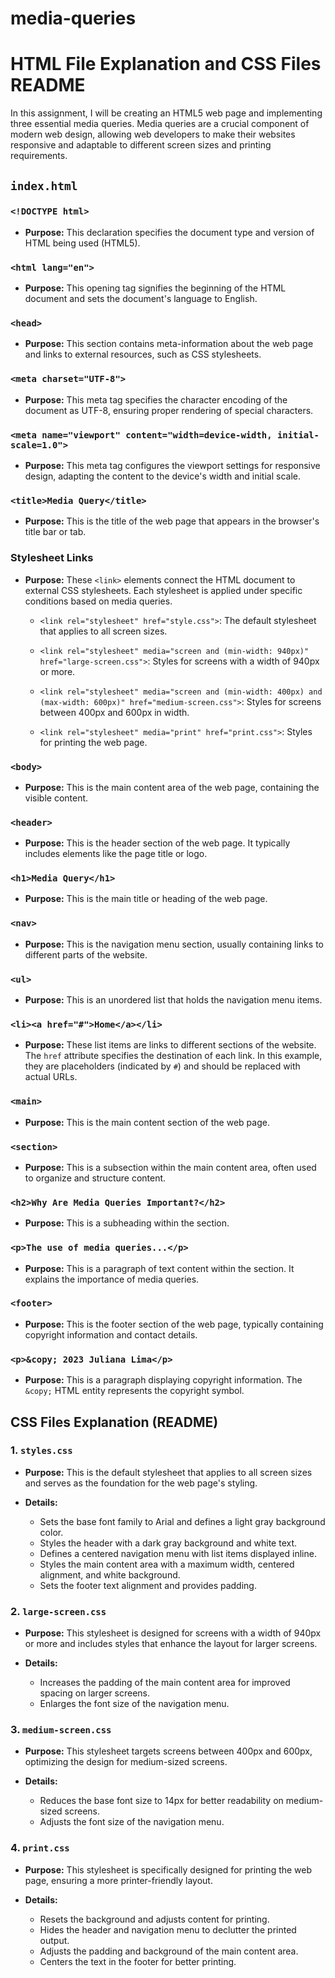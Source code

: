 # media-queries


# HTML File Explanation and CSS Files README

In this assignment, I will be creating an HTML5 web page and implementing three essential media queries. Media queries are a crucial component of modern web design, allowing web developers to make their websites responsive and adaptable to different screen sizes and printing requirements. 

## `index.html`

### `<!DOCTYPE html>`

- **Purpose:** This declaration specifies the document type and version of HTML being used (HTML5).

### `<html lang="en">`

- **Purpose:** This opening tag signifies the beginning of the HTML document and sets the document's language to English.

### `<head>`

- **Purpose:** This section contains meta-information about the web page and links to external resources, such as CSS stylesheets.

### `<meta charset="UTF-8">`

- **Purpose:** This meta tag specifies the character encoding of the document as UTF-8, ensuring proper rendering of special characters.

### `<meta name="viewport" content="width=device-width, initial-scale=1.0">`

- **Purpose:** This meta tag configures the viewport settings for responsive design, adapting the content to the device's width and initial scale.

### `<title>Media Query</title>`

- **Purpose:** This is the title of the web page that appears in the browser's title bar or tab.

### Stylesheet Links

- **Purpose:** These `<link>` elements connect the HTML document to external CSS stylesheets. Each stylesheet is applied under specific conditions based on media queries.

  - `<link rel="stylesheet" href="style.css">`: The default stylesheet that applies to all screen sizes.

  - `<link rel="stylesheet" media="screen and (min-width: 940px)" href="large-screen.css">`: Styles for screens with a width of 940px or more.

  - `<link rel="stylesheet" media="screen and (min-width: 400px) and (max-width: 600px)" href="medium-screen.css">`: Styles for screens between 400px and 600px in width.

  - `<link rel="stylesheet" media="print" href="print.css">`: Styles for printing the web page.

### `<body>`

- **Purpose:** This is the main content area of the web page, containing the visible content.

### `<header>`

- **Purpose:** This is the header section of the web page. It typically includes elements like the page title or logo.

### `<h1>Media Query</h1>`

- **Purpose:** This is the main title or heading of the web page.

### `<nav>`

- **Purpose:** This is the navigation menu section, usually containing links to different parts of the website.

### `<ul>`

- **Purpose:** This is an unordered list that holds the navigation menu items.

### `<li><a href="#">Home</a></li>`

- **Purpose:** These list items are links to different sections of the website. The `href` attribute specifies the destination of each link. In this example, they are placeholders (indicated by `#`) and should be replaced with actual URLs.

### `<main>`

- **Purpose:** This is the main content section of the web page.

### `<section>`

- **Purpose:** This is a subsection within the main content area, often used to organize and structure content.

### `<h2>Why Are Media Queries Important?</h2>`

- **Purpose:** This is a subheading within the section.

### `<p>The use of media queries...</p>`

- **Purpose:** This is a paragraph of text content within the section. It explains the importance of media queries.

### `<footer>`

- **Purpose:** This is the footer section of the web page, typically containing copyright information and contact details.

### `<p>&copy; 2023 Juliana Lima</p>`

- **Purpose:** This is a paragraph displaying copyright information. The `&copy;` HTML entity represents the copyright symbol.

## CSS Files Explanation (README)

### 1. `styles.css`

- **Purpose:** This is the default stylesheet that applies to all screen sizes and serves as the foundation for the web page's styling.

- **Details:**
  - Sets the base font family to Arial and defines a light gray background color.
  - Styles the header with a dark gray background and white text.
  - Defines a centered navigation menu with list items displayed inline.
  - Styles the main content area with a maximum width, centered alignment, and white background.
  - Sets the footer text alignment and provides padding.

### 2. `large-screen.css`

- **Purpose:** This stylesheet is designed for screens with a width of 940px or more and includes styles that enhance the layout for larger screens.

- **Details:**
  - Increases the padding of the main content area for improved spacing on larger screens.
  - Enlarges the font size of the navigation menu.

### 3. `medium-screen.css`

- **Purpose:** This stylesheet targets screens between 400px and 600px, optimizing the design for medium-sized screens.

- **Details:**
  - Reduces the base font size to 14px for better readability on medium-sized screens.
  - Adjusts the font size of the navigation menu.

### 4. `print.css`

- **Purpose:** This stylesheet is specifically designed for printing the web page, ensuring a more printer-friendly layout.

- **Details:**
  - Resets the background and adjusts content for printing.
  - Hides the header and navigation menu to declutter the printed output.
  - Adjusts the padding and background of the main content area.
  - Centers the text in the footer for better printing.
